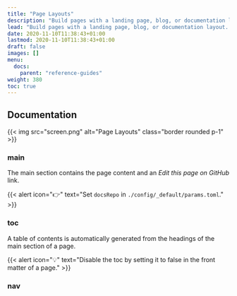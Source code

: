```yaml
---
title: "Page Layouts"
description: "Build pages with a landing page, blog, or documentation layout. Add custom sections and components to suit your needs."
lead: "Build pages with a landing page, blog, or documentation layout. Add custom sections and components to suit your needs."
date: 2020-11-10T11:38:43+01:00
lastmod: 2020-11-10T11:38:43+01:00
draft: false
images: []
menu: 
  docs:
    parent: "reference-guides"
weight: 380
toc: true
---
```


## Documentation

{{< img src="screen.png" alt="Page Layouts" class="border rounded p-1" >}}

### main

The main section contains the page content and an _Edit this page on GitHub_ link.

{{< alert icon="👉" text="Set `docsRepo` in `./config/_default/params.toml`." >}}

### toc

A table of contents is automatically generated from the headings of the main section of a page.

{{< alert icon="💡" text="Disable the toc by setting it to false in the front matter of a page." >}}

### nav
